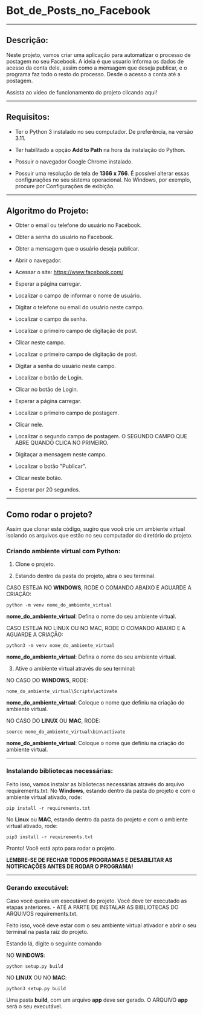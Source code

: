 # Bot_de_Posts_no_Facebook


***

## Descrição:

Neste projeto, vamos criar uma aplicação para automatizar o processo de postagem no seu Facebook. A ideia é que usuario informa os dados de acesso da conta dele, assim como a mensagem que deseja publicar, e o programa faz todo o resto do processo. Desde o acesso a conta até a postagem.

Assista ao vídeo de funcionamento do projeto clicando aqui!

***

## Requisitos:

* Ter o Python 3 instalado no seu computador. De preferência, na versão 3.11.

* Ter habilitado a opção **Add to Path** na hora da instalação do Python.

* Possuir o navegador Google Chrome instalado.

* Possuir uma resolução de tela de **1366 x 766**. É possível alterar essas configurações no seu sistema operacional. No Windows, por exemplo, procure por Configurações de exibição. 

***

## Algoritmo do Projeto:
* Obter o email ou telefone do usuário no Facebook.

* Obter a senha do usuário no Facebook.

* Obter a mensagem que o usuário deseja publicar.

* Abrir o navegador.

* Acessar o site: https://www.facebook.com/

* Esperar a página carregar.

* Localizar o campo de informar o nome de usuário.

* Digitar o telefone ou email do usuário neste campo.

* Localizar o campo de senha.

* Localizar o primeiro campo de digitação de post.

* Clicar neste campo.

* Localizar o primeiro campo de digitação de post.

* Digitar a senha do usuário neste campo.

* Localizar o botão de Login.

* Clicar no botão de Login.

* Esperar a página carregar.

* Localizar o primeiro campo de postagem.

* Clicar nele.

* Localizar o segundo campo de postagem. O SEGUNDO CAMPO QUE ABRE QUANDO CLICA NO PRIMEIRO.

* Digitaçar a mensagem neste campo.

* Localizar o botão "Publicar".

* Clicar neste botão.

* Esperar por 20 segundos.




***

## Como rodar o projeto?

Assim que clonar este código, sugiro que você crie um ambiente virtual isolando os arquivos que estão no seu computador do diretório do projeto.

### Criando ambiente virtual com Python:

1. Clone o projeto.

2. Estando dentro da pasta do projeto, abra o seu terminal.

CASO ESTEJA NO **WINDOWS**, RODE O COMANDO ABAIXO E AGUARDE A CRIAÇÃO:

```
python -m venv nome_do_ambiente_virtual
```

**nome_do_ambiente_virtual**: Defina o nome do seu ambiente virtual.

CASO ESTEJA NO LINUX OU NO MAC, RODE O COMANDO ABAIXO E A AGUARDE A CRIAÇÃO:

```
python3 -m venv nome_do_ambiente_virtual
```
**nome_do_ambiente_virtual**: Defina o nome do seu ambiente virtual.

3. Ative o ambiente virtual através do seu terminal:

NO CASO DO **WINDOWS**, RODE:
```
nome_do_ambiente_virtual\Scripts\activate
```
**nome_do_ambiente_virtual**: Coloque o nome que definiu na criação do ambiente virtual.

NO CASO DO **LINUX** OU **MAC**, RODE:

```
source nome_do_ambiente_virtual\bin\activate
```
**nome_do_ambiente_virtual**: Coloque o nome que definiu na criação do ambiente virtual.

***

### Instalando bibliotecas necessárias:

Feito isso, vamos instalar as bibliotecas necessárias através do arquivo requirements.txt:
No **Windows**, estando dentro da pasta do projeto e com o ambiente virtual ativado, rode:

```
pip install -r requirements.txt
```
No **Linux** ou **MAC**, estando dentro da pasta do projeto e com o ambiente virtual ativado, rode:

```
pip3 install -r requirements.txt
```
Pronto! Você está apto para rodar o projeto.

**LEMBRE-SE DE FECHAR TODOS PROGRAMAS E DESABILITAR AS NOTIFICAÇÕES ANTES DE RODAR O PROGRAMA!**

***

### Gerando executável:

Caso você queira um executável do projeto. Você deve ter executado as etapas anteriores. - ATÉ A PARTE DE INSTALAR AS BIBLIOTECAS DO ARQUIVOS requirements.txt.

Feito isso, você deve estar com o seu ambiente virtual ativador e abrir o seu terminal na pasta raiz do projeto.

Estando lá, digite o seguinte comando

NO **WINDOWS**:
```
python setup.py build
```

NO **LINUX** OU NO **MAC**:
```
python3 setup.py build
```

Uma pasta **build**, com um arquivo **app** deve ser gerado.
O ARQUIVO **app** será o seu executável.
